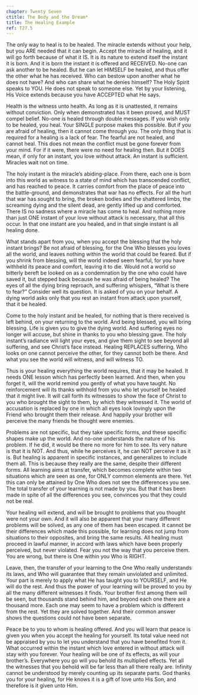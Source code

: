 ```yaml
---
chapter: Twenty Seven
ctitle: The Body and the Dream*
title: The Healing Example
ref: T27.5
---
```


The only way to heal is to be healed. The miracle extends without your
help, but you ARE needed that it can begin. Accept the miracle of
healing, and it will go forth because of what it IS. It is its nature to
extend itself the instant it is born. And it is born the instant it is
offered and RECEIVED. No-one can ask another to be healed. But he can
let HIMSELF be healed, and thus offer the other what he has received. Who
can bestow upon another what he does not have? And who can share what he
denies himself? The Holy Spirit speaks to YOU. He does not speak to
someone else. Yet by your listening, His Voice extends because you have
ACCEPTED what He says.

Health is the witness unto health. As long as it is unattested, it
remains without conviction. Only when demonstrated has it been proved,
and MUST compel belief. No-one is healed through double messages. If you
wish only to be healed, you heal. Your SINGLE purpose makes this
possible. But if you are afraid of healing, then it cannot come through
you. The only thing that is required for a healing is a lack of fear.
The fearful are not healed, and cannot heal. This does not mean the
conflict must be gone forever from your mind. For if it were, there were
no need for healing then. But it DOES mean, if only for an instant, you
love without attack. An instant is sufficient. Miracles wait not on
time.

The holy instant is the miracle’s abiding-place. From there, each
one is born into this world as witness to a state of mind which has
transcended conflict, and has reached to peace. It carries comfort from
the place of peace into the battle-ground, and demonstrates that war has
no effects. For all the hurt that war has sought to bring, the broken
bodies and the shattered limbs, the screaming dying and the silent dead,
are gently lifted up and comforted. There IS no sadness where a miracle
has come to heal. And nothing more than just ONE instant of your love
without attack is necessary, that all this occur. In that one instant
are you healed, and in that single instant is all healing done.

What stands apart from you, when you accept the blessing that the holy
instant brings? Be not afraid of blessing, for the One Who blesses you
loves all the world, and leaves nothing within the world that could be
feared. But if you shrink from blessing, will the world indeed seem
fearful, for you have withheld its peace and comfort, leaving it to
die. Would not a world so bitterly bereft be looked on as a condemnation
by the one who could have saved it, but stepped back because he was
afraid of being healed? The eyes of all the dying bring reproach, and
suffering whispers, “What is there to fear?” Consider well its question.
It is asked of you on your behalf. A dying world asks only that you rest
an instant from attack upon yourself, that it be healed.

Come to the holy instant and be healed, for nothing that is there
received is left behind, on your returning to the world. And being
blessed, you will bring blessing. Life is given you to give the dying
world. And suffering eyes no longer will accuse, but shine in thanks to
you who blessing gave. The holy instant’s radiance will light your eyes,
and give them sight to see beyond all suffering, and see Christ’s face
instead. Healing REPLACES suffering. Who looks on one cannot perceive
the other, for they cannot both be there. And what you see the world
will witness, and will witness TO.

Thus is your healing everything the world requires, that it may be
healed. It needs ONE lesson which has perfectly been learned. And then,
when you forget it, will the world remind you gently of what you have
taught. No reinforcement will its thanks withhold from you who let
yourself be healed that it might live. It will call forth its witnesses
to show the face of Christ to you who brought the
sight to them, by which they witnessed it. The world of accusation is
replaced by one in which all eyes look lovingly upon the Friend who
brought them their release. And happily your brother will perceive the
many friends he thought were enemies.

Problems are not specific, but they take specific forms, and these
specific shapes make up the world. And no-one understands the nature of
his problem. If he did, it would be there no more for him to see. Its
very nature is that it is NOT. And thus, while he perceives it, he can
NOT perceive it as it is. But healing is apparent in specific instances,
and generalizes to include them all. This is because they really are the
same, despite their different forms. All learning aims at transfer,
which becomes complete within two situations which are seen as one, for
ONLY common elements are there. Yet this can only be attained by One Who
does not see the differences you see. The total transfer of your
learning is not made by you. But that it has been made in spite of all
the differences you see, convinces you that they could not be real.

Your healing will extend, and will be brought to problems that you
thought were not your own. And it will also be apparent that your many
different problems will be solved, as any one of them has been escaped.
It cannot be their differences which made this possible, for learning
does not jump from situations to their opposites, and bring the same
results. All healing must proceed in lawful manner, in accord with laws
which have been properly perceived, but never violated. Fear you not the
way that you perceive them. You are wrong, but there is One within you
Who is RIGHT.

Leave, then, the transfer of your learning to the One Who really
understands its laws, and Who will guarantee that they remain unviolated
and unlimited. Your part is merely to apply what He has taught you to
YOURSELF, and He will do the rest. And thus the power of your learning
will be proved to you by all the many different witnesses it finds. Your
brother first among them will be seen, but thousands stand behind him,
and beyond each one there are a thousand more. Each one may seem to have
a problem which is different from the rest. Yet they are solved
together. And their common answer shows the questions could not have
been separate.

Peace be to you to whom is healing offered. And you will learn
that peace is given you when you accept the healing for yourself. Its
total value need not be appraised by you to let you understand that you
have benefited from it. What occurred within the instant which love
entered in without attack will stay with you forever. Your healing will
be one of its effects, as will your brother’s. Everywhere you go will
you behold its multiplied effects. Yet all the witnesses that you behold
will be far less than all there really are. Infinity cannot be
understood by merely counting up its separate parts. God thanks you for
your healing, for He knows it is a gift of love unto His Son, and
therefore is it given unto Him.

